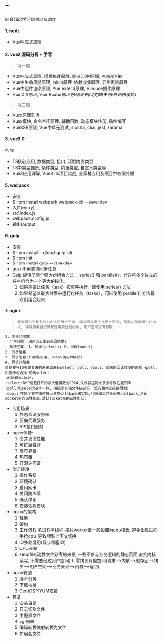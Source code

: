 # -
综合知识学习规划以及进度

#### 1. node
* Vue响应式原理



#### 2. vue2 源码分析 + 手写
>第一周
* Vue响应式原理, 模板编译原理, 虚拟DOM原理, vue初渲染
* Vue中生命周期原理, mixin原理, 依赖收集原理, 异步更新原理
* Vue中组件渲染原理, Vue.extend原理, Vue.use插件原理
* Vue Diff原理, Vue Router原理(多级路由/动态路由/多种路由模式)

>第二周
* Vuex原理剖析
* Vuex模块, 命名空间原理, 辅助函数, 动态模块注册, 插件编写
* VueSSR原理, Vue中单元测试, mocha, chai, jest, karama

#### 3. vue3.0

#### 4. ts
* TS核心应用, 数据类型, 接口, 泛型内置类型
* TS中类型推断, 条件类型, 内置类型, 自定义类型等
* Vue3应用详解, Vue3+ts项目实战, 全家桶应用及项目中权限处理

#### 5. webpack
* 安装
* $ npm install webpack webpack-cli --save-dev
* 入口(entry)
* src\index.js
* webpack.config.js
* 输出(output)

#### 6. gulp
* 安装
* $ npm install --global gulp-cli
* $ npm init
* $ npm install gulp --save-dev
* gulp 不再支持同步任务
* Gulp 提供了两个强大的组合方法： series() 和 parallel()，允许将多个独立的任务组合为一个更大的操作。
  1. 如果需要让任务（task）按顺序执行，请使用 series() 方法
  2. 如果希望以最大并发来运行的任务（tasks），可以使用 parallel() 方法将它们组合起来

#### 7. nginx
>`服务器为了安全分为内核和用户空间, 同步异步发生在用户空间, 阻塞非阻塞发生在内核, 读写服务器资源都是需要经过内核, 用户空间没有权限`
```
1. 同步非阻塞
  产生问题: 用户怎么拿到返回结果?
  解决方案: 1. 轮询(select); 2. 回调(node);
2. 同步阻塞
3. 异步阻塞(IO多路复用, nginx使用的模式)
4. 异步非阻塞
目前支持IO多路复用的系统调用有select, poll, epoll, 后端返回比较慢的选择 epoll, 后端快的选择 轮询select
:时间模式:描述:
:select:单个进程打开的最大连接数为1024,文件描述符太多会导致性能下降:
:poll:和select基本一样, 用链表存储文件描述符, 没有最大连接数限制:
:epoll:在每个文件描述符上设置callback来实现,FD就绪后才会调用callback,活跃socket少的话性能高,活跃socket多的话性能低:
```
* 应用场景:
  1. 静态资源服务器
  2. 反向代理服务
  3. API接口服务
* nginx优势:
  1. 高并发高性能
  2. 可扩展性好
  3. 高可靠性
  4. 热布置
  5. 开源许可证
* 学习环境
  1. 操作系统
  2. 环境确认
    1. 启用网卡
    2. 关闭防火墙
    3. 确认停用
    4. 安装依赖模块
* nginx的架构
  1. 轻量
  2. 架构
    1. 工作流程
      多进程单线程-进程worker数一般设置为cpu核数, 避免出现进程争抢cpu, 导致频繁上下文切换
    2. IO多路复用(异步阻塞IO)
    3. CPU亲和
    4. sendfile(动静文件分离的来源, 一些不参与业务逻辑的静态页面,直接内核读写, 不需要经过用户空间)
      1. 零拷贝传输空间(请求-->内核-->缓存区-->拷贝-->用户空间-->业务处理-->内核-->返回)
* nginx安装
  1. 版本分类
  2. 下载地址
  3. CentOS下YUM安装
* 目录
  1. 安装目录
  2. 日志切割文件
  3. 主配置文件
  4. cgi配置
  5. 编码转换映射转换为文件
  6. 扩展名文件